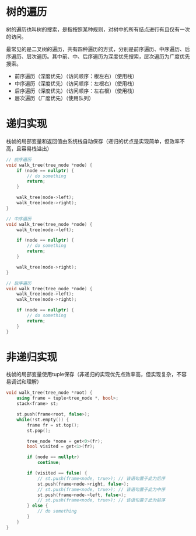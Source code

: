 # 树的遍历

树的遍历也叫树的搜索，是指按照某种规则，对树中的所有结点进行有且仅有一次的访问。

最常见的是二叉树的遍历，共有四种遍历的方式，分别是前序遍历、中序遍历、后序遍历、层次遍历。其中前、中、后序遍历为深度优先搜索，层次遍历为广度优先搜索。

- 前序遍历（深度优先）（访问顺序：根左右）（使用栈）
- 中序遍历（深度优先）（访问顺序：左根右）（使用栈）
- 后序遍历（深度优先）（访问顺序：左右根）（使用栈）
- 层次遍历（广度优先）（使用队列）

# 递归实现

栈帧的局部变量和返回值由系统栈自动保存（递归的优点是实现简单，但效率不高，且容易栈溢出）

```c++
// 前序遍历
void walk_tree(tree_node *node) {
	if (node == nullptr) {
		// do something
		return;
	}

	walk_tree(node->left);
	walk_tree(node->right);
}

// 中序遍历
void walk_tree(tree_node *node) {
	walk_tree(node->left);

	if (node == nullptr) {
		// do something
		return;
	}

	walk_tree(node->right);
}

// 后序遍历
void walk_tree(tree_node *node) {
	walk_tree(node->left);
	walk_tree(node->right);

	if (node == nullptr) {
		// do something
		return;
	}
}
```

# 非递归实现

栈帧的局部变量使用tuple保存（非递归的实现优先点效率高，但实现复杂，不容易调试和理解）

```c++
void walk_tree(tree_node *root) {
	using frame = tuple<tree_node *, bool>;
	stack<frame> st;

	st.push(frame<root, false>);
	while(!st.empty()) {
		frame fr = st.top();
		st.pop();

		tree_node *none = get<0>(fr);
		bool visited = get<1>(fr);

		if (node == nullptr)
			continue;

		if (visited == false) {
			// st.push(frame<node, true>); // 该语句置于此为后序
			st.push(frame<node->right, false>);
			// st.push(frame<node, true>); // 该语句置于此为中序
			st.push(frame<node->left, false>);
			// st.push(frame<node, true>); // 该语句置于此为前序
		} else {
			// do something
		}
	}
}
```
